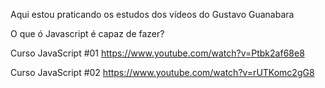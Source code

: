 Aqui estou praticando os estudos dos vídeos do Gustavo Guanabara

O que ó Javascript é capaz de fazer?

Curso JavaScript #01
https://www.youtube.com/watch?v=Ptbk2af68e8

Curso JavaScript #02
https://www.youtube.com/watch?v=rUTKomc2gG8
